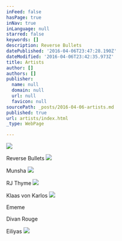 ```yaml
---
inFeed: false
hasPage: true
inNav: true
inLanguage: null
starred: false
keywords: []
description: Reverse Bullets
datePublished: '2016-04-06T23:47:28.190Z'
dateModified: '2016-04-06T23:42:35.973Z'
title: Artists
author: []
authors: []
publisher:
  name: null
  domain: null
  url: null
  favicon: null
sourcePath: _posts/2016-04-06-artists.md
published: true
url: artists/index.html
_type: WebPage

---
```

![](https://the-grid-user-content.s3-us-west-2.amazonaws.com/5c7d61c7-661f-4502-b140-466ffb0156ce.jpg)

Reverse Bullets
![](https://the-grid-user-content.s3-us-west-2.amazonaws.com/2c146506-d25f-46e1-8125-3e8317b5f405.jpg)

Munsha
![](https://the-grid-user-content.s3-us-west-2.amazonaws.com/a876df0f-5a28-4621-a830-204ca9389d36.jpg)

RJ Thyme
![](https://the-grid-user-content.s3-us-west-2.amazonaws.com/7674f6f8-2002-46d4-a993-b662884d99ce.jpg)

Klaas von Karlos
![](https://the-grid-user-content.s3-us-west-2.amazonaws.com/5de994e3-9ee3-4583-9821-babd58790c1d.jpg)

Ememe

Divan Rouge

Eiliyas
![](https://the-grid-user-content.s3-us-west-2.amazonaws.com/ff3253ef-9ae0-4718-8b8e-9539036b96df.jpg)